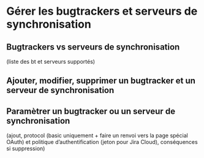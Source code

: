 # Gérer les bugtrackers et serveurs de synchronisation

## Bugtrackers vs serveurs de synchronisation 

(liste des bt et serveurs supportés)

## Ajouter, modifier, supprimer un bugtracker et un serveur de synchronisation

## Paramètrer un bugtracker ou un serveur de synchronisation

(ajout, protocol (basic uniquement + faire un renvoi vers la page spécial OAuth)  et politique d’authentification (jeton pour Jira Cloud), conséquences si suppression)
